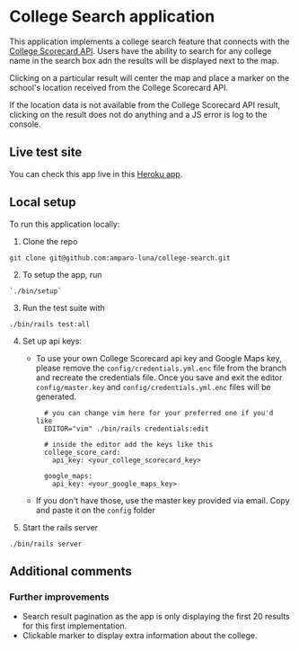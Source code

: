 # College Search application

This application implements a college search feature that connects with the [College Scorecard API](https://collegescorecard.ed.gov/).
Users have the ability to search for any college name in the search box adn the results will be displayed next to the map.

Clicking on a particular result will center the map and place a marker on the school's location received from the College Scorecard API.

If the location data is not available from the College Scorecard API result, clicking on the result does not do anything and a JS error is log to the console.

## Live test site

You can check this app live in this [Heroku app](https://al-college-search-6e6ba0f19e33.herokuapp.com).

## Local setup

To run this application locally:

1. Clone the repo
```
git clone git@github.com:amparo-luna/college-search.git
```
2. To setup the app, run
```
`./bin/setup`
```
3. Run the test suite with
```
./bin/rails test:all
```
4. Set up api keys:
    - To use your own College Scorecard api key and Google Maps key, please remove the `config/credentials.yml.enc` file from the branch and recreate the credentials file. Once you save and exit the editor `config/master.key` and `config/credentials.yml.enc` files will be generated.
        ```
          # you can change vim here for your preferred one if you'd like
          EDITOR="vim" ./bin/rails credentials:edit

          # inside the editor add the keys like this
          college_score_card:
            api_key: <your_college_scorecard_key>

          google_maps:
            api_key: <your_google_maps_key>
        ```

    - If you don't have those, use the master key provided via email. Copy and paste it on the `config` folder
5. Start the rails server
```
./bin/rails server
```

## Additional comments
### Further improvements
- Search result pagination as the app is only displaying the first 20 results for this first implementation.
- Clickable marker to display extra information about the college.



